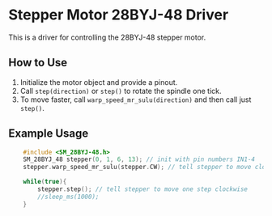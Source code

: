 # Stepper Motor 28BYJ-48 Driver
This is a driver for controlling the 28BYJ-48 stepper motor.

## How to Use
1. Initialize the motor object and provide a pinout.
2. Call `step(direction)` or `step()` to rotate the spindle one tick.
3. To move faster, call `warp_speed_mr_sulu(direction)` and then call just `step()`.

## Example Usage
```C++
    #include <SM_28BYJ-48.h>
    SM_28BYJ_48 stepper(0, 1, 6, 13); // init with pin numbers IN1-4
    stepper.warp_speed_mr_sulu(stepper.CW); // tell stepper to move clockwise, two steps at a time

    while(true){
        stepper.step(); // tell stepper to move one step clockwise
        //sleep_ms(1000);
    }
```

